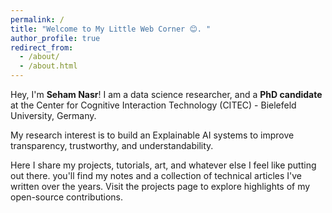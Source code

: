 ```yaml
---
permalink: /
title: "Welcome to My Little Web Corner 😊. "
author_profile: true
redirect_from: 
  - /about/
  - /about.html
---
```


Hey, I'm **Seham Nasr**! I am a data science researcher, and a **PhD candidate** at the Center for Cognitive Interaction Technology (CITEC) - Bielefeld University, Germany.

My research interest is to build an Explainable AI systems to improve transparency, trustworthy, and understandability.

Here I share my projects, tutorials, art, and whatever else I feel like putting out there. you'll find my notes and a collection of technical articles I've written over the years. Visit the projects page to explore highlights of my open-source contributions.




